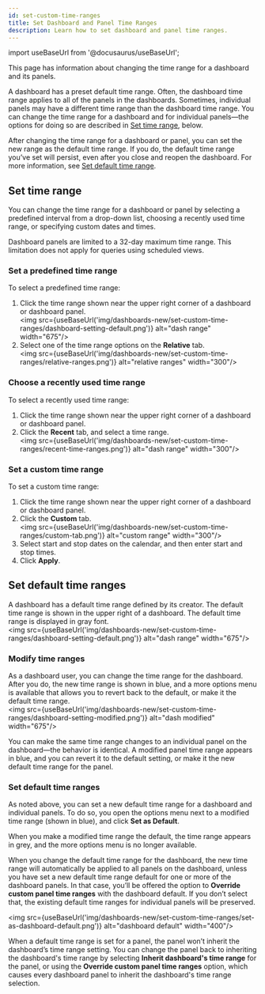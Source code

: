 ```yaml
---
id: set-custom-time-ranges
title: Set Dashboard and Panel Time Ranges
description: Learn how to set dashboard and panel time ranges.
---
```


import useBaseUrl from '@docusaurus/useBaseUrl';

This page has information about changing the time range for a dashboard and its panels.

A dashboard has a preset default time range. Often, the dashboard time range applies to all of the panels in the dashboards. Sometimes, individual panels may have a different time range than the dashboard time range. You can change the time range for a dashboard and for individual panels—the options for doing so are described in [Set time range](#set-time-range), below.

After changing the time range for a dashboard or panel, you can set the new range as the default time range. If you do, the default time range you’ve set will persist, even after you close and reopen the dashboard. For more information, see [Set default time range](#set-default-time-range).

## Set time range

You can change the time range for a dashboard or panel by selecting a predefined interval from a drop-down list, choosing a recently used time range, or specifying custom dates and times.

Dashboard panels are limited to a 32-day maximum time range. This limitation does not apply for queries using scheduled views.

### Set a predefined time range

To select a predefined time range:

1. Click the time range shown near the upper right corner of a dashboard or dashboard panel.<br/><img src={useBaseUrl('img/dashboards-new/set-custom-time-ranges/dashboard-setting-default.png')} alt="dash range" width="675"/>
1. Select one of the time range options on the **Relative** tab.<br/><img src={useBaseUrl('img/dashboards-new/set-custom-time-ranges/relative-ranges.png')} alt="relative ranges" width="300"/>


### Choose a recently used time range

To select a recently used time range:

1. Click the time range shown near the upper right corner of a dashboard or dashboard panel.
1. Click the **Recent** tab, and select a time range.<br/><img src={useBaseUrl('img/dashboards-new/set-custom-time-ranges/recent-time-ranges.png')} alt="dash range" width="300"/>

### Set a custom time range

To set a custom time range:

1. Click the time range shown near the upper right corner of a dashboard or dashboard panel.
1. Click the **Custom** tab. <br/><img src={useBaseUrl('img/dashboards-new/set-custom-time-ranges/custom-tab.png')} alt="custom range" width="300"/>
1. Select start and stop dates on the calendar, and then enter start and stop times.
1. Click **Apply**.

## Set default time ranges

A dashboard has a default time range defined by its creator. The default time range is shown in the upper right of a dashboard. The default time range is displayed in gray font.<br/><img src={useBaseUrl('img/dashboards-new/set-custom-time-ranges/dashboard-setting-default.png')} alt="dash range" width="675"/>

### Modify time ranges

As a dashboard user, you can change the time range for the dashboard. After you do, the new time range is shown in blue, and a more options menu is available that allows you to revert back to the default, or make it the default time range. <br/><img src={useBaseUrl('img/dashboards-new/set-custom-time-ranges/dashboard-setting-modified.png')} alt="dash modified" width="675"/>

You can make the same time range changes to an individual panel on the dashboard—the behavior is identical. A modified panel time range appears in blue, and you can revert it to the default setting, or make it the new default time range for the panel.

### Set default time ranges

As noted above, you can set a new default time range for a dashboard and individual panels. To do so, you open the options menu next to a modified time range (shown in blue), and click **Set as Default**.   

When you make a modified time range the default, the time range appears in grey, and the more options menu is no longer available.

When you change the default time range for the dashboard, the new time range will automatically be applied to all panels on the dashboard, unless you have set a new default time range default for one or more of the dashboard panels. In that case, you’ll be offered the option to **Override custom panel time ranges** with the dashboard default. If you don’t select that, the existing default time ranges for individual panels will be preserved.

<img src={useBaseUrl('img/dashboards-new/set-custom-time-ranges/set-as-dashboard-default.png')} alt="dashboard default" width="400"/>

When a default time range is set for a panel, the panel won’t inherit the dashboard’s time range setting. You can change the panel back to inheriting the dashboard's time range by selecting **Inherit dashboard's time range** for the panel, or using the **Override custom panel time ranges** option, which causes every dashboard panel to inherit the dashboard's time range selection.
